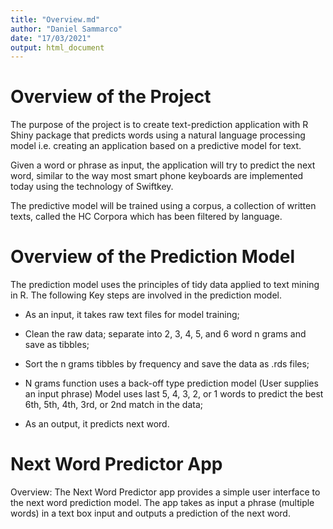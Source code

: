 ```yaml
---
title: "Overview.md"
author: "Daniel Sammarco"
date: "17/03/2021"
output: html_document
---
```


# Overview of the Project

The purpose of the project is to create text-prediction application with R Shiny package that predicts words using a natural language processing model i.e. creating an application based on a predictive model for text.

Given a word or phrase as input, the application will try to predict the next word, similar to the way most smart phone keyboards are implemented today using the technology of Swiftkey.

The predictive model will be trained using a corpus, a collection of written texts, called the HC Corpora which has been filtered by language.

# Overview of the Prediction Model

The prediction model uses the principles of tidy data applied to text mining in R. The following Key steps are involved in the prediction model.

- As an input, it takes raw text files for model training;

- Clean the raw data; separate into 2, 3, 4, 5, and 6 word n grams and save as tibbles;

- Sort the n grams tibbles by frequency and save the data as .rds files;

- N grams function uses a back-off type prediction model (User supplies an input phrase) Model uses last 5, 4, 3, 2, or 1 words to predict the best 6th, 5th, 4th, 3rd, or 2nd match in the data;

- As an output, it predicts next word.

# Next Word Predictor App

Overview: The Next Word Predictor app provides a simple user interface to the next word prediction model. The app takes as input a phrase (multiple words) in a text box input and outputs a prediction of the next word.

